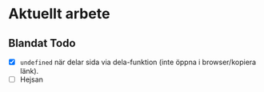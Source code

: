 # Aktuellt arbete

## Blandat Todo

- [x] `undefined` när delar sida via dela-funktion (inte öppna i browser/kopiera länk).
- [ ] Hejsan
